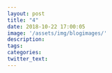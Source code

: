 ```yaml
---
layout: post
title: "4"
date: 2018-10-22 17:00:05
image: '/assets/img/blogimages/'
description:
tags:
categories:
twitter_text:
---
```


